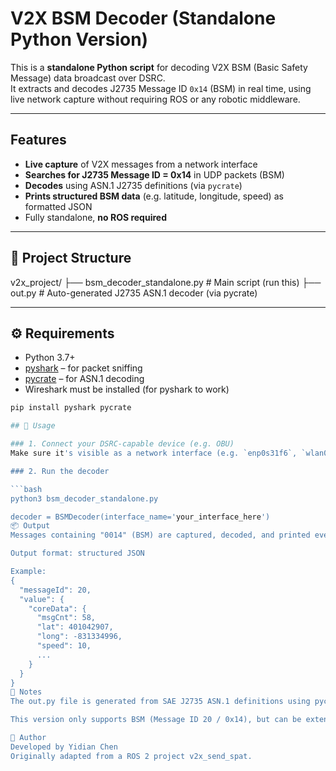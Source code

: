 # V2X BSM Decoder (Standalone Python Version)

This is a **standalone Python script** for decoding V2X BSM (Basic Safety Message) data broadcast over DSRC.  
It extracts and decodes J2735 Message ID `0x14` (BSM) in real time, using live network capture without requiring ROS or any robotic middleware.

---

## Features

- **Live capture** of V2X messages from a network interface
- **Searches for J2735 Message ID = 0x14** in UDP packets (BSM)
- **Decodes** using ASN.1 J2735 definitions (via `pycrate`)
- **Prints structured BSM data** (e.g. latitude, longitude, speed) as formatted JSON
- Fully standalone, **no ROS required**

---

## 📁 Project Structure

v2x_project/
├── bsm_decoder_standalone.py # Main script (run this)
├── out.py # Auto-generated J2735 ASN.1 decoder (via pycrate)

---

## ⚙️ Requirements

- Python 3.7+
- [pyshark](https://github.com/KimiNewt/pyshark) – for packet sniffing
- [pycrate](https://github.com/P1sec/pycrate) – for ASN.1 decoding
- Wireshark must be installed (for pyshark to work)

```bash
pip install pyshark pycrate

## 🚀 Usage

### 1. Connect your DSRC-capable device (e.g. OBU)
Make sure it's visible as a network interface (e.g. `enp0s31f6`, `wlan0`, etc.)

### 2. Run the decoder

```bash
python3 bsm_decoder_standalone.py

decoder = BSMDecoder(interface_name='your_interface_here')
📦 Output
Messages containing "0014" (BSM) are captured, decoded, and printed every second.

Output format: structured JSON

Example:
{
  "messageId": 20,
  "value": {
    "coreData": {
      "msgCnt": 58,
      "lat": 401042907,
      "long": -831334996,
      "speed": 10,
      ...
    }
  }
}
📌 Notes
The out.py file is generated from SAE J2735 ASN.1 definitions using pycrate_asn1c. If needed, you can regenerate it from SPAT.asn / J2735.asn.

This version only supports BSM (Message ID 20 / 0x14), but can be extended to support SPaT, MAP, etc.

🧠 Author
Developed by Yidian Chen
Originally adapted from a ROS 2 project v2x_send_spat.


